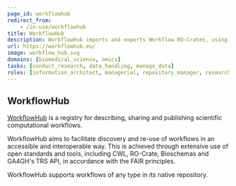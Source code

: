 ```yaml
---
page_id: workflowhub
redirect_from:
    - /in-use/workflowhub
title: WorkflowHub
description: WorkflowHub imports and exports Workflow RO-Crates, using it as an exchange format. They are a specialization of RO-Crate for packaging an executable workflow with all necessary documentation. It is aligned with, and intends to strictly extend, the more general Bioschemas ComputationalWorkflow profile.
url: https://workflowhub.eu/
image: workflow_hub.svg
domains: [biomedical_science, omics]
tasks: [conduct_research, data_handling, manage_data]
roles: [information_architect, managerial, repository_manager, researcher]
---
```

## WorkflowHub
[WorkflowHub](https://about.workflowhub.eu/) is a registry for describing, sharing and publishing scientific computational workflows.

WorkflowHub aims to facilitate discovery and re-use of workflows in an accessible and interoperable way. This is achieved through extensive use of open standards and tools, including CWL, RO-Crate, Bioschemas and GA4GH's TRS API, in accordance with the FAIR principles.

WorkflowHub supports workflows of any type in its native repository.
